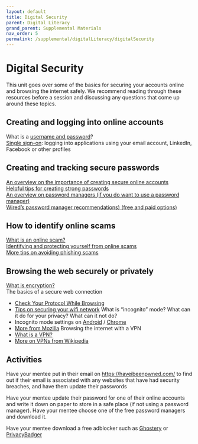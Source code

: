 ```yaml
---
layout: default
title: Digital Security
parent: Digital Literacy
grand_parent: Supplemental Materials
nav_order: 5
permalink: /supplemental/digitalLiteracy/digitalSecurity
---
```


# Digital Security

This unit goes over some of the basics for securing your accounts online and browsing the internet safely. We recommend reading through these resources before a session and discussing any questions that come up around these topics.

## Creating and logging into online accounts

What is a <a href="https://techterms.com/definition/username#:~:text=A%20username%20is%20a%20name,someone%20on%20a%20computer%20system.&text=This%20username%2Fpassword%20combination%20is,enter%20your%20username%20and%20password" target="_blank">username and password</a>?<br>
<a href="https://searchsecurity.techtarget.com/definition/single-sign-on" target="_blank">Single sign-on</a>: logging into applications using your email account, LinkedIn, Facebook or other profiles

## Creating and tracking secure passwords

<a href="https://www.cnet.com/how-to/9-rules-for-strong-passwords-how-to-create-and-remember-your-login-credentials/" target="_blank">An overview on the importance of creating secure online accounts</a><br>
<a href="https://support.google.com/accounts/answer/32040?hl=en) (if you do not want to use a password manager" target="_blank">Helpful tips for creating strong passwords</a><br>
<a href="https://www.consumerreports.org/digital-security/everything-you-need-to-know-about-password-managers/" target="_blank">An overview on password managers  (if you do want to use a password manager)</a><br>
<a href="https://www.wired.com/story/best-password-managers/" target="_blank">Wired’s password manager recommendations) (free and paid options)</a><br>

## How to identify online scams

<a href="https://heimdalsecurity.com/blog/top-online-scams/" target="_blank">What is an online scam?</a><br>
<a href="https://www.scamwatch.gov.au/get-help/protect-yourself-from-scams#how-to-spot-a-fake" target="_blank">Identifying and protecting yourself from online scams</a><br>
<a href="https://www.consumer.ftc.gov/articles/how-recognize-and-avoid-phishing-scams" target="_blank">More tips on avoiding phishing scams</a>

## Browsing the web securely or privately

<a href="https://digitalguardian.com/blog/what-data-encryption" target="_blank">What is encryption?</a><br>
The basics of a secure web connection

- <a href="https://www.makeuseof.com/tag/3-ways-check-security-internet-connection/#:~:text=You%20can%20tell%20if%20a,you%20that%20it's%20using%20HTTPS." target="_blank">Check Your Protocol While Browsing</a>
- <a href="https://www.netspotapp.com/how-to-change-wifi-name.html" target="_blank">Tips on securing your wifi network</a>
  What is “incognito” mode? What can it do for your privacy? What can it not do?
- Incognito mode settings on <a href="https://support.google.com/chrome/answer/7440301?co=GENIE.Platform%3DAndroid&hl=en" target="_blank">Android</a> / <a href="https://www.androidauthority.com/what-is-incognito-mode-1116441/" target="_blank">Chrome</a>
- <a href="https://www.mozilla.org/en-US/firefox/browsers/incognito-browser/" target="_blank">More from Mozilla</a>
  Browsing the internet with a VPN
- <a href="https://www.howtogeek.com/133680/htg-explains-what-is-a-vpn/" target="_blank">What is a VPN?</a>
- <a href="https://en.wikipedia.org/wiki/Virtual_private_network" target="_blank">More on VPNs from Wikipedia</a>

## Activities

Have your mentee put in their email on <a href="https://haveibeenpwned.com/" target="_blank">https://haveibeenpwned.com/</a> to find out if their email is associated with any websites that have had security breaches, and have them update their passwords

Have your mentee update their password for one of their online accounts and write it down on paper to store in a safe place (if not using a password manager).
Have your mentee choose one of the free password managers and download it.

Have your mentee download a free adblocker such as <a href="https://privacybadger.org/" target="_blank">Ghostery</a> or <a href="https://www.ghostery.com/ghostery-browser-extension" target="_blank">PrivacyBadger</a>

